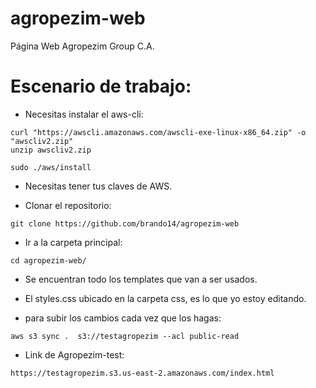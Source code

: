 # agropezim-web
Página Web Agropezim Group C.A.


# Escenario de trabajo:

-  Necesitas instalar el aws-cli:  

```
curl "https://awscli.amazonaws.com/awscli-exe-linux-x86_64.zip" -o "awscliv2.zip"
unzip awscliv2.zip

sudo ./aws/install

```

-  Necesitas tener tus claves de AWS.

-  Clonar el repositorio:

```
git clone https://github.com/brando14/agropezim-web

```

- Ir a la carpeta principal:


```
cd agropezim-web/
```

- Se encuentran todo los templates que van a ser usados.

-  El styles.css ubicado en la carpeta css, es lo que yo estoy editando.

-  para subir  los cambios cada vez que los hagas:

```
aws s3 sync .  s3://testagropezim --acl public-read
```

- Link de Agropezim-test:


```
https://testagropezim.s3.us-east-2.amazonaws.com/index.html

```

